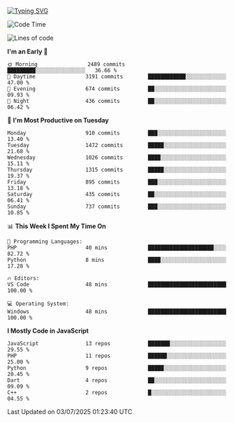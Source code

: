 [![Typing SVG](https://readme-typing-svg.demolab.com?font=Fira+Code&pause=1000&color=F7F7F7&random=false&width=435&lines=Hi+%F0%9F%91%8B%2C+I'm+Rafiu+Sidqi;Junior+Backend+Developer)](https://git.io/typing-svg)
<!--START_SECTION:waka-->
![Code Time](http://img.shields.io/badge/Code%20Time-786%20hrs%2046%20mins-blue)

![Lines of code](https://img.shields.io/badge/From%20Hello%20World%20I%27ve%20Written-2.5%20million%20lines%20of%20code-blue)

**I'm an Early 🐤** 

```text
🌞 Morning                2489 commits        █████████░░░░░░░░░░░░░░░░   36.66 % 
🌆 Daytime                3191 commits        ████████████░░░░░░░░░░░░░   47.00 % 
🌃 Evening                674 commits         ██░░░░░░░░░░░░░░░░░░░░░░░   09.93 % 
🌙 Night                  436 commits         ██░░░░░░░░░░░░░░░░░░░░░░░   06.42 % 
```
📅 **I'm Most Productive on Tuesday** 

```text
Monday                   910 commits         ███░░░░░░░░░░░░░░░░░░░░░░   13.40 % 
Tuesday                  1472 commits        █████░░░░░░░░░░░░░░░░░░░░   21.68 % 
Wednesday                1026 commits        ████░░░░░░░░░░░░░░░░░░░░░   15.11 % 
Thursday                 1315 commits        █████░░░░░░░░░░░░░░░░░░░░   19.37 % 
Friday                   895 commits         ███░░░░░░░░░░░░░░░░░░░░░░   13.18 % 
Saturday                 435 commits         ██░░░░░░░░░░░░░░░░░░░░░░░   06.41 % 
Sunday                   737 commits         ███░░░░░░░░░░░░░░░░░░░░░░   10.85 % 
```


📊 **This Week I Spent My Time On** 

```text
💬 Programming Languages: 
PHP                      40 mins             █████████████████████░░░░   82.72 % 
Python                   8 mins              ████░░░░░░░░░░░░░░░░░░░░░   17.28 % 

🔥 Editors: 
VS Code                  48 mins             █████████████████████████   100.00 % 

💻 Operating System: 
Windows                  48 mins             █████████████████████████   100.00 % 
```

**I Mostly Code in JavaScript** 

```text
JavaScript               13 repos            ███████░░░░░░░░░░░░░░░░░░   29.55 % 
PHP                      11 repos            ██████░░░░░░░░░░░░░░░░░░░   25.00 % 
Python                   9 repos             █████░░░░░░░░░░░░░░░░░░░░   20.45 % 
Dart                     4 repos             ██░░░░░░░░░░░░░░░░░░░░░░░   09.09 % 
C++                      2 repos             █░░░░░░░░░░░░░░░░░░░░░░░░   04.55 % 
```




 Last Updated on 03/07/2025 01:23:40 UTC
<!--END_SECTION:waka-->
